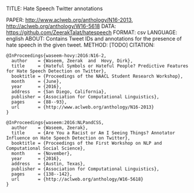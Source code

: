 TITLE: Hate Speech Twitter annotations

PAPER: http://www.aclweb.org/anthology/N16-2013, http://aclweb.org/anthology/W16-5618
DATA: https://github.com/ZeerakTalat/hatespeech
FORMAT: csv
LANGUAGE: english
ABOUT: Contains Tweet IDs and annotations for the presence of hate speech in the given tweet.
METHOD: [TODO]
CITATION:
```
@InProceedings{waseem-hovy:2016:N16-2,
  author    = {Waseem, Zeerak  and  Hovy, Dirk},
  title     = {Hateful Symbols or Hateful People? Predictive Features for Hate Speech Detection on Twitter},
  booktitle = {Proceedings of the NAACL Student Research Workshop},
  month     = {June},
  year      = {2016},
  address   = {San Diego, California},
  publisher = {Association for Computational Linguistics},
  pages     = {88--93},
  url       = {http://www.aclweb.org/anthology/N16-2013}
}
```
```
@InProceedings{waseem:2016:NLPandCSS,
  author    = {Waseem, Zeerak},
  title     = {Are You a Racist or Am I Seeing Things? Annotator Influence on Hate Speech Detection on Twitter},
  booktitle = {Proceedings of the First Workshop on NLP and Computational Social Science},
  month     = {November},
  year      = {2016},
  address   = {Austin, Texas},
  publisher = {Association for Computational Linguistics},
  pages     = {138--142},
  url       = {http://aclweb.org/anthology/W16-5618}
}
```